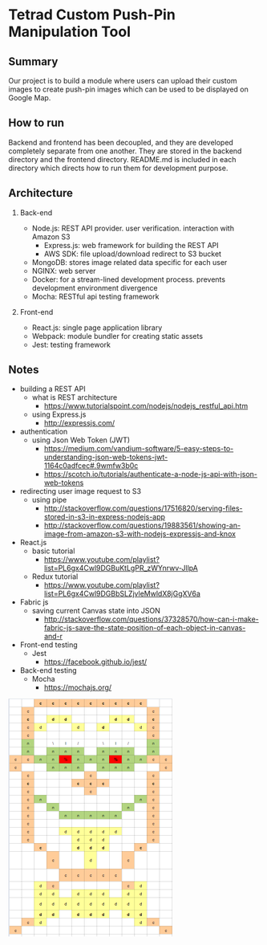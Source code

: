 # Tetrad Custom Push-Pin Manipulation Tool


## Summary
Our project is to build a module where users can upload their custom images to create push-pin images which can be used to be displayed on Google Map. 


## How to run
Backend and frontend has been decoupled, and they are developed completely separate from one another. They are stored in the backend directory and the frontend directory. README.md is included in each directory which directs how to run them for development purpose. 


## Architecture
1. Back-end
    * Node.js: REST API provider. user verification. interaction with Amazon S3
        * Express.js: web framework for building the REST API
        * AWS SDK: file upload/download redirect to S3 bucket
    * MongoDB: stores image related data specific for each user
    * NGINX: web server
    * Docker: for a stream-lined development process. prevents development environment divergence
    * Mocha: RESTful api testing framework

2. Front-end
    * React.js: single page application library
    * Webpack: module bundler for creating static assets
    * Jest: testing framework


## Notes
* building a REST API
    * what is REST architecture
        * https://www.tutorialspoint.com/nodejs/nodejs_restful_api.htm
    * using Express.js
        * http://expressjs.com/
* authentication
    * using Json Web Token (JWT)
        * https://medium.com/vandium-software/5-easy-steps-to-understanding-json-web-tokens-jwt-1164c0adfcec#.9wmfw3b0c
        * https://scotch.io/tutorials/authenticate-a-node-js-api-with-json-web-tokens
* redirecting user image request to S3
    * using pipe
        * http://stackoverflow.com/questions/17516820/serving-files-stored-in-s3-in-express-nodejs-app
        * http://stackoverflow.com/questions/19883561/showing-an-image-from-amazon-s3-with-nodejs-expressjs-and-knox
* React.js
    * basic tutorial
        * https://www.youtube.com/playlist?list=PL6gx4Cwl9DGBuKtLgPR_zWYnrwv-JllpA
    * Redux tutorial
        * https://www.youtube.com/playlist?list=PL6gx4Cwl9DGBbSLZjvleMwldX8jGgXV6a
* Fabric js
    * saving current Canvas state into JSON
        * http://stackoverflow.com/questions/37328570/how-can-i-make-fabric-js-save-the-state-position-of-each-object-in-canvas-and-r
* Front-end testing
    * Jest
        * https://facebook.github.io/jest/
* Back-end testing
    * Mocha
        * https://mochajs.org/



![alt text](./doc/carl.png "This is Carl")


